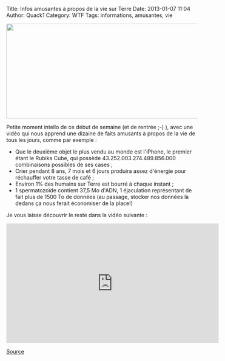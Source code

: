 Title: Infos amusantes à propos de la vie sur Terre
Date: 2013-01-07 11:04
Author: Quack1
Category: WTF
Tags: informations, amusantes, vie

<div align=center><img src="static/upload/amazing_rubiks_cube.png" width="600" height="250" align=center /></div>

Petite moment intello de ce début de semaine (et de rentrée ;-) ), avec une vidéo qui nous apprend une dizaine de faits amusants à propos de la vie de tous les jours, comme par exemple : 

  - Que le deuxième objet le plus vendu au monde est l'iPhone, le premier étant le Rubiks Cube, qui possède 43.252.003.274.489.856.000 combinaisons possibles de ses cases ;
  - Crier pendant 8 ans, 7 mois et 6 jours produira assez d'énergie pour réchauffer votre tasse de café ;
  - Environ 1% des humains sur Terre est bourré à chaque instant ;
  - 1 spermatozoïde contient 37,5 Mo d'ADN, 1 éjaculation représentant de fait plus de 1500 To de données (au passage, stocker nos données là dedans ça nous ferait économiser de la place!)

Je vous laisse découvrir le reste dans la vidéo suivante : 

<div align="center"><iframe width="560" height="315" src="http://www.youtube.com/embed/cKZStlBECHo" frameborder="0" allowfullscreen></iframe></div>

[Source](http://www.geeksaresexy.net/2013/01/05/more-amazing-facts-to-blow-your-mind-video/ "Source sur geekaresexy.net")